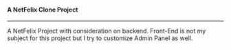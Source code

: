 #### A NetFelix Clone Project
****
A NetFelix Project with consideration on backend. Front-End is not my subject for this project but I try to customize Admin Panel as well.